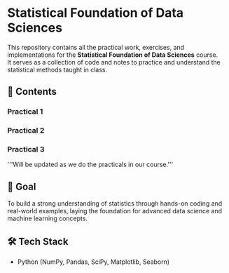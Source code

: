 # Statistical Foundation of Data Sciences  

This repository contains all the practical work, exercises, and implementations for the **Statistical Foundation of Data Sciences** course.  
It serves as a collection of code and notes to practice and understand the statistical methods taught in class.  
## 📌 Contents
### Practical 1
### Practical 2
### Practical 3
'''Will be updated as we do the practicals in our course.'''
## 🎯 Goal
To build a strong understanding of statistics through hands-on coding and real-world examples, laying the foundation for advanced data science and machine learning concepts. 
## 🛠️ Tech Stack
- Python (NumPy, Pandas, SciPy, Matplotlib, Seaborn)  
